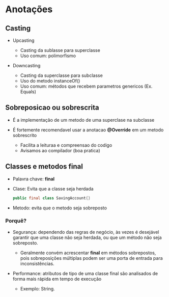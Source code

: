 # Anotações

## Casting

* Upcasting
  * Casting da sublasse para superclasse
  * Uso comum: polimorfismo


* Downcasting
  * Casting da superclasse para subclasse
  * Uso do metodo instanceOf()
  * Uso comum: métodos que recebem parametros genericos (Ex. Equals)

## Sobreposicao ou sobrescrita

* É a implementação de um metodo de uma superclase na subclasse  

* É fortemente recomendavel usar a anotacao __@Override__ em um metodo sobrescrito
  * Facilita a leituraa e compreensao do codigo
  * Avisamos ao compilador (boa pratica)

## Classes e metodos final

* Palavra chave: __final__
* Clase: Evita que a classe seja herdada
    ```java 
    public final class SavingAccount{}
    ```

* Metodo: evita que o metodo seja sobreposto

### Porquê?
* Segurança: dependendo das regras de negócio, às vezes é desejável garantir que uma classe não seja herdada, ou que um método não seja sobreposto.
  * Geralmente convém acrescentar __final__ em métodos sobrepostos, pois sobreposições múltiplas podem ser uma porta de entrada para inconsistências.

* Performance: atributos de tipo de uma classe final são analisados de forma mais rápida em tempo de execução
  * Exemplo: String.